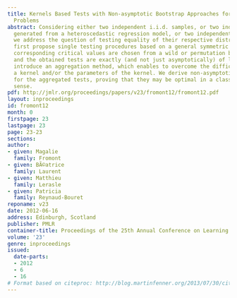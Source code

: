 ```yaml
---
title: Kernels Based Tests with Non-asymptotic Bootstrap Approaches for Two-sample
  Problems
abstract: Considering either two independent i.i.d. samples, or two independent samples
  generated from a heteroscedastic regression model, or two independent Poisson processes,
  we address the question of testing equality of their respective distributions. We
  first propose single testing procedures based on a general symmetric kernel. The
  corresponding critical values are chosen from a wild or permutation bootstrap approach,
  and the obtained tests are exactly (and not just asymptotically) of level. We then
  introduce an aggregation method, which enables to overcome the difficulty of choosing
  a kernel and/or the parameters of the kernel. We derive non-asymptotic properties
  for the aggregated tests, proving that they may be optimal in a classical statistical
  sense.
pdf: http://jmlr.org/proceedings/papers/v23/fromont12/fromont12.pdf
layout: inproceedings
id: fromont12
month: 0
firstpage: 23
lastpage: 23
page: 23-23
sections: 
author:
- given: Magalie
  family: Fromont
- given: BÃ©atrice
  family: Laurent
- given: Matthieu
  family: Lerasle
- given: Patricia
  family: Reynaud-Bouret
reponame: v23
date: 2012-06-16
address: Edinburgh, Scotland
publisher: PMLR
container-title: Proceedings of the 25th Annual Conference on Learning Theory
volume: '23'
genre: inproceedings
issued:
  date-parts:
  - 2012
  - 6
  - 16
# Format based on citeproc: http://blog.martinfenner.org/2013/07/30/citeproc-yaml-for-bibliographies/
---
```

